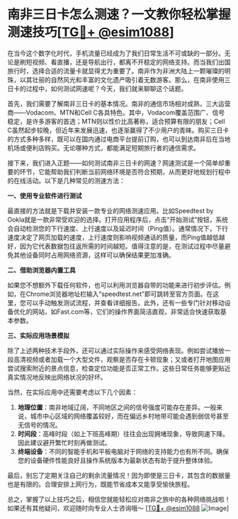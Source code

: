 # 南非三日卡怎么测速？一文教你轻松掌握测速技巧[[TG💪+ @esim1088](https://t.me/s/esim1088)]

在当今这个数字化时代，手机流量已经成为了我们日常生活不可或缺的一部分。无论是刷短视频、看直播，还是导航出行，都离不开稳定的网络支持。而当我们出国旅行时，选择合适的流量卡就显得尤为重要了。南非作为非洲大陆上一颗璀璨的明珠，以其壮丽的自然风光和丰富的文化遗产吸引着无数游客。那么，在南非使用三日卡的过程中，如何测试网速呢？今天，我们就来聊聊这个话题。

首先，我们需要了解南非三日卡的基本情况。南非的通信市场相对成熟，三大运营商——Vodacom、MTN和Cell C各具特色。其中，Vodacom覆盖范围广、信号稳定，是许多游客的首选；MTN则以性价比高著称，适合预算有限的朋友；Cell C虽然起步较晚，但近年来发展迅速，也逐渐赢得了不少用户的青睐。购买三日卡的方式多种多样，既可以在国内通过电商平台提前订购，也可以到达南非后在当地机场或便利店购买。无论哪种方式，都能满足短期旅行者的通信需求。

接下来，我们进入正题——如何测试南非三日卡的网速？网速测试是一个简单却重要的环节，它能帮助我们判断当前网络环境是否符合预期，从而更好地规划行程中的在线活动。以下是几种常见的测速方法：

**一、使用专业软件进行测试**

最直接的方法就是下载并安装一款专业的网络测速应用。比如Speedtest by Ookla就是一款非常受欢迎的选择。打开应用程序后，点击“开始测试”按钮，系统会自动检测您的下行速度、上行速度以及延迟时间（Ping值）。通常情况下，下行速度决定了网页加载的速度，上行速度则影响视频通话的质量，而Ping值越低越好，因为它代表数据包往返所需的时间越短。值得注意的是，在测试过程中尽量避免其他设备同时占用网络资源，这样可以确保结果更加准确。

**二、借助浏览器内置工具**

如果您不想额外下载任何软件，也可以利用浏览器自带的功能来进行初步评估。例如，在Chrome浏览器地址栏输入“speedtest.net”即可跳转至官方页面。在这里，您可以手动触发测试流程，并查看详细报告。此外，还有一些专门针对移动设备优化的网站，如Fast.com等，它们的操作界面简洁直观，非常适合快速获取基本参数。

**三、实际应用场景模拟**

除了上述两种技术手段外，还可以通过实际操作来感受网络表现。例如尝试播放一段高清视频或者加载一个大型文件，观察是否存在卡顿现象；又或者打开地图应用尝试搜索附近的景点信息，检查定位功能是否正常工作。这些日常任务能够更贴近真实情况地反映出网络状况的好坏。

当然，在实际应用中还需要考虑以下几个因素：

1. **地理位置**：南非地域辽阔，不同地区之间的信号强度可能存在差异。一般来说，城市中心区域的网络覆盖较好，而在偏远乡村地带可能会遇到弱信号甚至无信号的情况。
2. **时间段**：高峰时段（如上下班高峰期）往往会出现拥堵现象，导致网速下降。因此建议避开繁忙时刻再做测试。
3. **终端设备**：不同的智能手机和平板电脑对于网络的支持能力也有所不同。确保您的设备硬件性能良好且操作系统版本为最新状态有助于提升整体体验。

最后，别忘了定期关注自己的剩余流量情况！因为即使是三日卡，其包含的数据量也是有限的。合理安排上网行为，既能节省成本又能享受愉快旅程。

总之，掌握了以上技巧之后，相信您就能轻松应对南非之旅中的各种网络挑战啦！如果还有其他疑问，欢迎随时向专业人士咨询哦～ [[TG💪+ @esim1088](https://t.me/s/esim1088) ![Image](https://i.postimg.cc/4NQfJmqS/Snipaste-2025-05-13-00-14-12.png)]